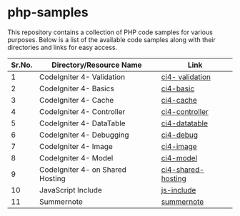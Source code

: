 # php-samples

This repository contains a collection of PHP code samples for various purposes. 
Below is a list of the available code samples along with their directories and links for easy access.

|Sr.No. | Directory/Resource Name | Link |
|-------|-------------------|------|
|1 | CodeIgniter 4- Validation        | [ci4- validation](https://github.com/azhar-chaudhari/php-samples/tree/main/ci4-%20validation) |
|2 | CodeIgniter 4- Basics            | [ci4-basic](https://github.com/azhar-chaudhari/php-samples/tree/main/ci4-basic) |
|3 | CodeIgniter 4- Cache             | [ci4-cache](https://github.com/azhar-chaudhari/php-samples/tree/main/ci4-cache) |
|4 | CodeIgniter 4- Controller        | [ci4-controller](https://github.com/azhar-chaudhari/php-samples/tree/main/ci4-controller) |
|5 | CodeIgniter 4- DataTable         | [ci4-datatable](https://github.com/azhar-chaudhari/php-samples/tree/main/ci4-datatable) |
|6 | CodeIgniter 4- Debugging         | [ci4-debug](https://github.com/azhar-chaudhari/php-samples/tree/main/ci4-debug) |
|7 | CodeIgniter 4- Image             | [ci4-image](https://github.com/azhar-chaudhari/php-samples/tree/main/ci4-image) |
|8 | CodeIgniter 4- Model             | [ci4-model](https://github.com/azhar-chaudhari/php-samples/tree/main/ci4-model) |
|9 | CodeIgniter 4- on Shared Hosting | [ci4-shared-hosting](https://github.com/azhar-chaudhari/php-samples/tree/main/ci4-shared-hosting) |
|10 | JavaScript Include       | [js-include](https://github.com/azhar-chaudhari/php-samples/tree/main/js-include) |
|11 | Summernote       | [summernote](https://github.com/azhar-chaudhari/php-samples/tree/main/summernote) |